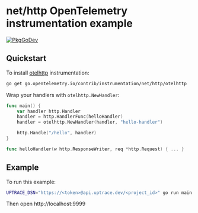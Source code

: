 # net/http OpenTelemetry instrumentation example

[![PkgGoDev](https://pkg.go.dev/badge/go.opentelemetry.io/contrib/instrumentation/net/http/otelhttp)](https://pkg.go.dev/go.opentelemetry.io/contrib/instrumentation/net/http/otelhttp)

## Quickstart

To install
[otelhttp](https://github.com/open-telemetry/opentelemetry-go-contrib/tree/master/instrumentation/net/http/otelhttp)
instrumentation:

```bash
go get go.opentelemetry.io/contrib/instrumentation/net/http/otelhttp
```

Wrap your handlers with `otelhttp.NewHandler`:

```go
func main() {
    var handler http.Handler
    handler = http.HandlerFunc(helloHandler)
    handler = otelhttp.NewHandler(handler, "hello-handler")

    http.Handle("/hello", handler)
}

func helloHandler(w http.ResponseWriter, req *http.Request) { ... }
```

## Example

To run this example:

```bash
UPTRACE_DSN="https://<token>@api.uptrace.dev/<project_id>" go run main.go
```

Then open http://localhost:9999
